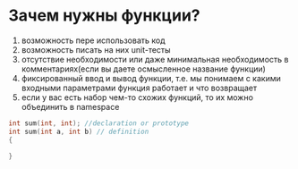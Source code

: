 # Зачем нужны функции?

1. возможность пере использовать код
2. возможность писать на них unit-тесты
3. отсутствие необходимости или даже минимальная необходимость в комментариях(если вы даете осмысленное название функции)
4. фиксированный ввод и вывод функции, т.е. мы понимаем с какими входными параметрами функция работает и что возвращает
5. если у вас есть набор чем-то схожих функций, то их можно объединить в namespace

```cpp
int sum(int, int); //declaration or prototype
int sum(int a, int b) // definition
{

}
```